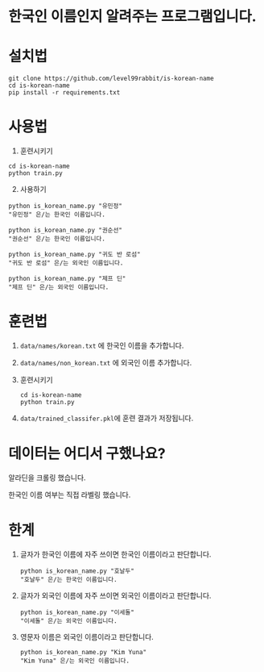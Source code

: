 # 한국인 이름인지 알려주는 프로그램입니다.


# 설치법
```shell
git clone https://github.com/level99rabbit/is-korean-name
cd is-korean-name
pip install -r requirements.txt
```


# 사용법
1) 훈련시키기
```shell
cd is-korean-name
python train.py
```

2) 사용하기

```shell
python is_korean_name.py "유민정"
"유민정" 은/는 한국인 이름입니다.

python is_korean_name.py "권순선"
"권순선" 은/는 한국인 이름입니다.

python is_korean_name.py "귀도 반 로섬"
"귀도 반 로섬" 은/는 외국인 이름입니다.

python is_korean_name.py "제프 딘"
"제프 딘" 은/는 외국인 이름입니다.
```


# 훈련법
1) `data/names/korean.txt` 에 한국인 이름을 추가합니다.

2) `data/names/non_korean.txt` 에 외국인 이름 추가합니다.

3) 훈련시키기
    ```shell
    cd is-korean-name
    python train.py
    ```

4) `data/trained_classifer.pkl`에 훈련 결과가 저장됩니다.


# 데이터는 어디서 구했나요?
알라딘을 크롤링 했습니다.

한국인 이름 여부는 직접 라벨링 했습니다.


# 한계
1) 글자가 한국인 이름에 자주 쓰이면 한국인 이름이라고 판단합니다.

    ```shell
    python is_korean_name.py "호날두"
    "호날두" 은/는 한국인 이름입니다.
    ```


2) 글자가 외국인 이름에 자주 쓰이면 외국인 이름이라고 판단합니다.

    ```shell
    python is_korean_name.py "이세돌"
    "이세돌" 은/는 외국인 이름입니다.
    ```


3) 영문자 이름은 외국인 이름이라고 판단합니다.

    ```shell
    python is_korean_name.py "Kim Yuna"
    "Kim Yuna" 은/는 외국인 이름입니다.
    ```
